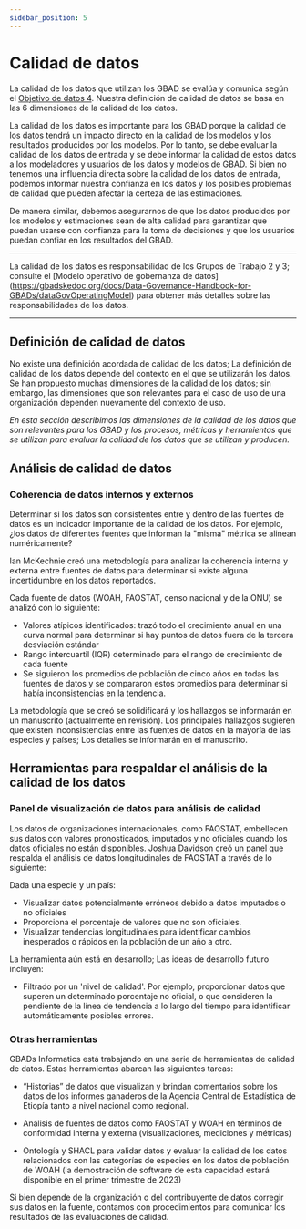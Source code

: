 ```yaml
---
sidebar_position: 5
---
```


# Calidad de datos

La calidad de los datos que utilizan los GBAD se evalúa y comunica según el [Objetivo de datos 4](#Data-Goal-4). Nuestra definición de calidad de datos se basa en las 6 dimensiones de la calidad de los datos.

La calidad de los datos es importante para los GBAD porque la calidad de los datos tendrá un impacto directo en la calidad de los modelos y los resultados producidos por los modelos. Por lo tanto, se debe evaluar la calidad de los datos de entrada y se debe informar la calidad de estos datos a los modeladores y usuarios de los datos y modelos de GBAD. Si bien no tenemos una influencia directa sobre la calidad de los datos de entrada, podemos informar nuestra confianza en los datos y los posibles problemas de calidad que pueden afectar la certeza de las estimaciones.

De manera similar, debemos asegurarnos de que los datos producidos por los modelos y estimaciones sean de alta calidad para garantizar que puedan usarse con confianza para la toma de decisiones y que los usuarios puedan confiar en los resultados del GBAD.

---

La calidad de los datos es responsabilidad de los Grupos de Trabajo 2 y 3; consulte el [Modelo operativo de gobernanza de datos] (https://gbadskedoc.org/docs/Data-Governance-Handbook-for-GBADs/dataGovOperatingModel) para obtener más detalles sobre las responsabilidades de los datos.

---

## Definición de calidad de datos

No existe una definición acordada de calidad de los datos; La definición de calidad de los datos depende del contexto en el que se utilizarán los datos. Se han propuesto muchas dimensiones de la calidad de los datos; sin embargo, las dimensiones que son relevantes para el caso de uso de una organización dependen nuevamente del contexto de uso.

*En esta sección describimos las dimensiones de la calidad de los datos que son relevantes para los GBAD y los procesos, métricas y herramientas que se utilizan para evaluar la calidad de los datos que se utilizan y producen.*

<!-- ### Dimensiones de la calidad de los datos

*Exactitud*

*Consistencia interna*

La consistencia interna se define como

*Consistencia externa*

La consistencia externa se define como -->
## Análisis de calidad de datos

### Coherencia de datos internos y externos

Determinar si los datos son consistentes entre y dentro de las fuentes de datos es un indicador importante de la calidad de los datos. Por ejemplo, ¿los datos de diferentes fuentes que informan la "misma" métrica se alinean numéricamente?

Ian McKechnie creó una metodología para analizar la coherencia interna y externa entre fuentes de datos para determinar si existe alguna incertidumbre en los datos reportados.

Cada fuente de datos (WOAH, FAOSTAT, censo nacional y de la ONU) se analizó con lo siguiente:
* Valores atípicos identificados: trazó todo el crecimiento anual en una curva normal para determinar si hay puntos de datos fuera de la tercera desviación estándar
* Rango intercuartil (IQR) determinado para el rango de crecimiento de cada fuente
* Se siguieron los promedios de población de cinco años en todas las fuentes de datos y se compararon estos promedios para determinar si había inconsistencias en la tendencia.

La metodología que se creó se solidificará y los hallazgos se informarán en un manuscrito (actualmente en revisión). Los principales hallazgos sugieren que existen inconsistencias entre las fuentes de datos en la mayoría de las especies y países; Los detalles se informarán en el manuscrito.

## Herramientas para respaldar el análisis de la calidad de los datos

### Panel de visualización de datos para análisis de calidad

Los datos de organizaciones internacionales, como FAOSTAT, embellecen sus datos con valores pronosticados, imputados y no oficiales cuando los datos oficiales no están disponibles. Joshua Davidson creó un panel que respalda el análisis de datos longitudinales de FAOSTAT a través de lo siguiente:

Dada una especie y un país:

* Visualizar datos potencialmente erróneos debido a datos imputados o no oficiales
* Proporciona el porcentaje de valores que no son oficiales.
* Visualizar tendencias longitudinales para identificar cambios inesperados o rápidos en la población de un año a otro.

La herramienta aún está en desarrollo; Las ideas de desarrollo futuro incluyen:
* Filtrado por un 'nivel de calidad'. Por ejemplo, proporcionar datos que superen un determinado porcentaje no oficial, o que consideren la pendiente de la línea de tendencia a lo largo del tiempo para identificar automáticamente posibles errores.


### Otras herramientas

GBADs Informatics está trabajando en una serie de herramientas de calidad de datos. Estas herramientas abarcan las siguientes tareas:

* “Historias” de datos que visualizan y brindan comentarios sobre los datos de los informes ganaderos de la Agencia Central de Estadística de Etiopía tanto a nivel nacional como regional.

* Análisis de fuentes de datos como FAOSTAT y WOAH en términos de conformidad interna y externa (visualizaciones, mediciones y métricas)

* Ontología y SHACL para validar datos y evaluar la calidad de los datos relacionados con las categorías de especies en los datos de población de WOAH (la demostración de software de esta capacidad estará disponible en el primer trimestre de 2023)

Si bien depende de la organización o del contribuyente de datos corregir sus datos en la fuente, contamos con procedimientos para comunicar los resultados de las evaluaciones de calidad.


